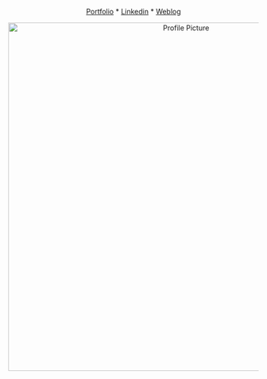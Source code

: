 
<div align="center">

 
 [Portfolio]([https://mahtab-variyani-profile.vercel.app/](https://mahtabvariyani.vercel.app/))  * [Linkedin](https://www.linkedin.com/in/mahvariyani/) * [Weblog](https://mah-blog-project.vercel.app/)

</div>

<div align="center">
  <img src="https://github.com/Mahtabvariyani/Mahtabvariyani/assets/108659794/d3f7a8c9-1825-40dd-b473-2702c321d845" alt="Profile Picture" width="700" />
</div>


